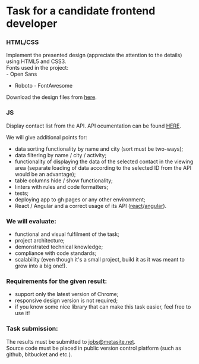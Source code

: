 # Task for a candidate frontend developer

### HTML/CSS
Implement the presented design (appreciate the attention to the details) using HTML5 and CSS3.  
Fonts used in the project:  
- Open Sans
- Roboto
- FontAwesome  

Download the design files from [here](https://github.com/Metasiteorg/frontend-task/tree/main/design).

### JS
Display contact list from the API.
API ocumentation can be found [HERE](https://frontend-task-api.metasite.lt/docs/).

We will give additional points for:
- data sorting functionality by name and city (sort must be two-ways);
- data filtering by name / city / activity;
- functionality of displaying the data of the selected contact in the viewing area (separate loading of data according to the selected ID from the API would be an advantage);
- table columns hide / show functionality;
- linters with rules and code formatters;
- tests;
- deploying app to gh pages or any other environment;
- React / Angular and a correct usage of its API ([react](https://reactjs.org/docs/react-api.html)/[angular](https://angular.io/api)).

### We will evaluate:
- functional and visual fulfilment of the task;
- project architecture;
- demonstrated technical knowledge;
- compliance with code standards;
- scalability (even though it's a small project, build it as it was meant to grow into a big one!).

### Requirements for the given result:
- support only the latest version of Chrome;
- responsive design version is not required;
- if you know some nice library that can make this task easier, feel free to use it!

### Task submission:
The results must be submitted to jobs@metasite.net.  
Source code must be placed in public version control platform (such as github, bitbucket and etc.).
